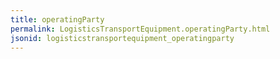 ```yaml
---
title: operatingParty
permalink: LogisticsTransportEquipment.operatingParty.html
jsonid: logisticstransportequipment_operatingparty
---
```


